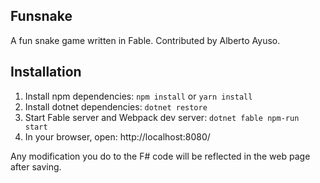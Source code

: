 ## Funsnake 
A fun snake game written in Fable. Contributed by Alberto Ayuso. 


## Installation
1. Install npm dependencies: `npm install` or `yarn install` 
2. Install dotnet dependencies: `dotnet restore`
3. Start Fable server and Webpack dev server: `dotnet fable npm-run start`
4. In your browser, open: http://localhost:8080/

Any modification you do to the F# code will be reflected in the web page after saving.